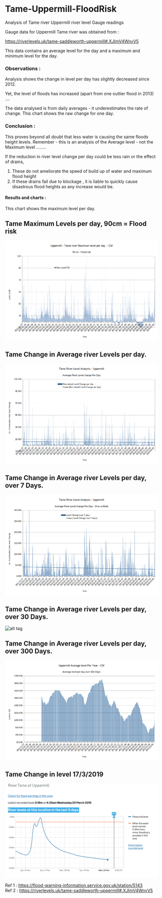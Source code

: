 # Tame-Uppermill-FloodRisk  
Analysis of Tame river Uppermill river level Gauge readings  

Gauge data for Uppermill Tame river was obtained from :  

https://riverlevels.uk/tame-saddleworth-uppermill#.XJImV4WnyV5  

This data contains an average level for the day and a maximum and minimum level for the day.  


### Observations :

Analysis shows the change in level per day has slightly decreased since 2012.

Yet, the level of floods has increased (apart from one outlier flood in 2013) ....


The data analysed is from daily averages - it underestimates the rate of change. This chart shows the raw change for one day.



### Conclusion :

This proves beyond all doubt that less water is causing the same floods height levels.  Remember - this is an analysis of the Average level - not the Maximum level ........

If the reduction in river level change per day could be less rain or the effect of drains,

1. These do not ameliorate  the speed of build up of water and maximum flood height
2. If these drains fail due to blockage , it is liable to quickly cause disastrous flood heights as any increase would be.


#### Results and charts :


This chart shows the maximum level per day.  


## Tame Maximum Levels per day, 90cm = Flood risk  

![alt tag](charts/TameMaxLevelPDay.png)  


## Tame Change in Average river Levels per day.  

![alt tag](charts/TameAvLevelChangePDay.png)  


## Tame Change in Average river Levels per day, over 7 Days.  

![alt tag](charts/TameAvLevelPDay7Days.png)  


## Tame Change in Average river Levels per day, over 30 Days.  

![alt tag](charts/charts/TameAvLevelPYear.png)  


## Tame Change in Average river Levels per day, over 300 Days.  

![alt tag](charts/TameAvLevelPYear.png)  


## Tame Change in level 17/3/2019

![alt tag](charts/TameRawData17-3-2019.png)  




Ref 1 : https://flood-warning-information.service.gov.uk/station/5143  
Ref 2 :  https://riverlevels.uk/tame-saddleworth-uppermill#.XJImV4WnyV5  
